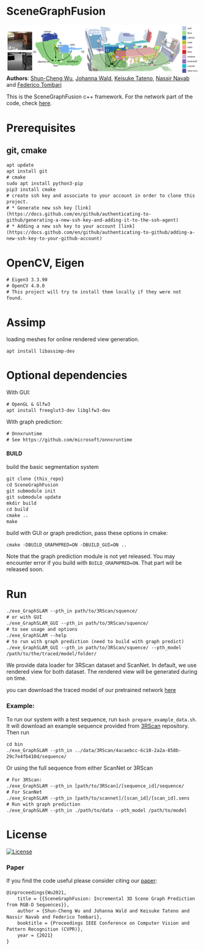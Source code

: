 # SceneGraphFusion
![teaser](img/teaser.png)
**Authors**: [Shun-Cheng Wu][sc], [Johanna Wald][jojo], [Keisuke Tateno][keisu], [Nassir Navab][nassir] and [Federico Tombari][fede]

[sc]:http://campar.in.tum.de/Main/ShunChengWu
[keisu]:http://campar.in.tum.de/Main/KeisukeTateno
[jojo]:http://campar.in.tum.de/Main/JohannaWald
[nassir]:http://campar.in.tum.de/Main/NassirNavabCv
[fede]:http://campar.in.tum.de/Main/FedericoTombari

This is the SceneGraphFusion c++ framework. For the network part of the code, check [here](https://github.com/ShunChengWu/3DSSG).

# Prerequisites
## git, cmake
```
apt update
apt install git
# cmake
sudo apt install python3-pip
pip3 install cmake
# create ssh key and associate to your account in order to clone this project.
# * Generate new ssh key [link](https://docs.github.com/en/github/authenticating-to-github/generating-a-new-ssh-key-and-adding-it-to-the-ssh-agent)
# * Adding a new ssh key to your account [link](https://docs.github.com/en/github/authenticating-to-github/adding-a-new-ssh-key-to-your-github-account)
```
# OpenCV, Eigen
```
# Eigen3 3.3.90  
# OpenCV 4.0.0  
# This project will try to install them locally if they were not found.
```
# Assimp
loading meshes for online rendered view generation. 
```
apt install libassimp-dev
```

# Optional dependencies
With GUI:
```
# OpenGL & Glfw3
apt install freeglut3-dev libglfw3-dev

```
With graph prediction:
```
# Onnxruntime
# See https://github.com/microsoft/onnxruntime
```

#### BUILD
build the basic segmentation system 
```
git clone {this_repo}
cd SceneGraphFusion
git submodule init
git submodule update
mkdir build
cd build
cmake ..
make
```
build with GUI or graph prediction, pass these options in cmake:
```
cmake -DBUILD_GRAPHPRED=ON -DBUILD_GUI=ON ..
```
Note that the graph prediction module is not yet released. You may encounter error if you build with `BUILD_GRAPHPRED=ON`. That part will be released soon.

# Run
```
./exe_GraphSLAM --pth_in path/to/3RScan/squence/
# or with GUI
./exe_GraphSLAM_GUI --pth_in path/to/3RScan/squence/
# to see usage and options 
./exe_GraphSLAM --help
# to run with graph prediction (need to build with graph predict)
./exe_GraphSLAM_GUI --pth_in path/to/3RScan/squence/ --pth_model /path/to/the/traced/model/folder/
```

We provide data loader for 3RScan dataset and ScanNet. In default, we use rendered view for both dataset. The rendered view
will be generated during on time.

you can download the traced model of our pretrained network [here](https://drive.google.com/file/d/1_745ofaOUyP_iFK8A3cSW60L4V7TlWa7/view?usp=sharing)

[comment]: <> (For 3RScan you will need to generate rendered depths and aligned poses. See [3RScan]&#40;https://github.com/WaldJohannaU/3RScan/tree/master/c%2B%2B&#41;)
### Example:
To run our system with a test sequence, run `bash prepare_example_data.sh`. It will download an example sequence provided from
[3RScan](https://github.com/WaldJohannaU/3RScan) repository. Then run
```
cd bin
./exe_GraphSLAM --pth_in ../data/3RScan/4acaebcc-6c10-2a2a-858b-29c7e4fb410d/sequence/
```
Or using the full sequence from either ScanNet or 3RScan
```
# For 3RScan:
./exe_GraphSLAM --pth_in [path/to/3RScan]/[sequence_id]/sequence/
# For ScanNet
./exe_GraphSLAM --pth_in [path/to/scannet]/[scan_id]/[scan_id].sens
# Run with graph prediction
./exe_GraphSLAM --pth_in ./path/to/data --pth_model /path/to/model
```


# License
[![License](https://img.shields.io/badge/License-BSD%202--Clause-orange.svg)](https://opensource.org/licenses/BSD-2-Clause)

### Paper
If you find the code useful please consider citing our [paper](https://arxiv.org/pdf/2103.14898.pdf):

```
@inproceedings{Wu2021,
    title = {{SceneGraphFusion: Incremental 3D Scene Graph Prediction from RGB-D Sequences}},
    author = {Shun-Cheng Wu and Johanna Wald and Keisuke Tateno and Nassir Navab and Federico Tombari},
    booktitle = {Proceedings IEEE Conference on Computer Vision and Pattern Recognition (CVPR)},
    year = {2021}
}
```
